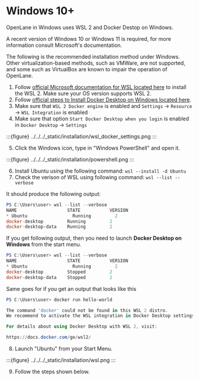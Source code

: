 # Windows 10+
OpenLane in Windows uses WSL 2 and Docker Destop on Windows.

A recent version of Windows 10 or Windows 11 is required, for more information consult Microsoft's documentation.

The following is the recommended installation method under Windows. Other virtualization-based methods, such as VMWare, are not supported, and some such as VirtualBox are known to impair the operation of OpenLane.

1. Follow [official Microsoft documentation for WSL located here](https://docs.microsoft.com/en-us/windows/wsl/install) to install the WSL 2. Make sure your OS version supports WSL 2.
2. Follow [official steps to Install Docker Desktop on Windows located here](https://docs.docker.com/desktop/install/windows-install/).
3. Make sure that `WSL 2 Docker engine` is enabled and `Settings` -> `Resource` -> `WSL Integration` is enabled
4. Make sure that option `Start Docker Desktop when you login` is enabled in `Docker Desktop` -> `Settings`

:::{figure} ../../../_static/installation/wsl_docker_settings.png
:::

5. Click the Windows icon, type in "Windows PowerShell" and open it.

:::{figure} ../../../_static/installation/powershell.png
:::

6. Install Ubuntu using the following command: `wsl --install -d Ubuntu`
7. Check the verison of WSL using following command: `wsl --list --verbose`

It should produce the following output:

```powershell
PS C:\Users\user> wsl --list --verbose
NAME                   STATE           VERSION
* Ubuntu                 Running         2
docker-desktop         Running         2
docker-desktop-data    Running         2
```

If you get following output, then you need to launch **Docker Desktop on Windows** from the start menu.

```powershell
PS C:\Users\user> wsl --list --verbose
NAME                   STATE           VERSION
* Ubuntu                 Running         2
docker-desktop         Stopped         2
docker-desktop-data    Stopped         2
```

Same goes for if you get an output that looks like this

```powershell
PS C:\Users\user> docker run hello-world

The command 'docker' could not be found in this WSL 2 distro.
We recommend to activate the WSL integration in Docker Desktop settings.

For details about using Docker Desktop with WSL 2, visit:

https://docs.docker.com/go/wsl2/
```

8. Launch "Ubuntu" from your Start Menu.


:::{figure} ../../../_static/installation/wsl.png
:::

9. Follow the steps shown below.

```{include} wsl_ubuntu_packages.md
```

```{include} _common.md
```

